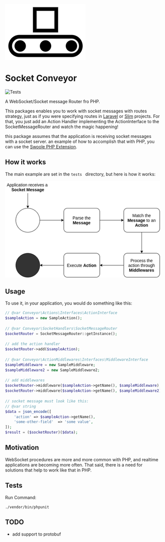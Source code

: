 ![Conveyor](./imgs/logo.png)

# Socket Conveyor

![Tests](https://github.com/WordsTree/socket-conveyor/workflows/Tests/badge.svg)



A WebSocket/Socket message Router fro PHP.

This packages enables you to work with socket messages with routes strategy, just as if you were specifying routes in [Laravel](https://laravel.com/) or [Slim](https://www.slimframework.com/) projects. For that, you just add an Action Handler implementing the ActionInterface to the SocketMessageRouter and watch the magic happening!

this package assumes that the application is receiving socket messages with a socket server. an example of how to accomplish that with PHP, you can use the [Swoole PHP Extension](https://www.swoole.co.uk/).



## How it works



The main example are set in the `tests ` directory, but here is how it works:



![Conveyor Process](./imgs/conveyor-process.png)



## Usage



To use it, in your application, you would do something like this:

```php
// @var Conveyor\Actions\Interfaces\ActionInterface
$sampleAction = new SampleAction();

// @var Conveyor\SocketHandlers\SocketMessageRouter
$socketRouter = SocketMessageRouter::getInstance();

// add the action handler
$socketRouter->add($sampleAction);

// @var Conveyor\ActionMiddlewares\Interfaces\MiddlewareInterface
$sampleMiddleware = new SampleMiddleware;
$sampleMiddleware2 = new SampleMiddleware2;

// add middlewares
$socketRouter->middleware($sampleAction->getName(), $sampleMiddleware);
$socketRouter->middleware($sampleAction->getName(), $sampleMiddleware2);

// socket message must look like this:
// @var string
$data = json_encode([
    'action' => $sampleAction->getName(),
    'some-other-field'  => 'some value',
]);
$result = ($socketRouter)($data);
```



## Motivation



WebSocket procedures are more and more common with PHP, and realtime applications are becoming more often. That said, there is a need for solutions that help to work like that in PHP.



## Tests

Run Command:

```shell
./vendor/bin/phpunit
```



## TODO

- add support to protobuf